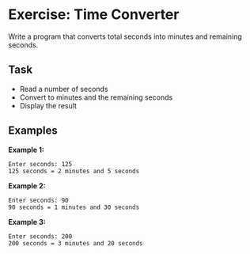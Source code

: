 # Exercise: Time Converter

Write a program that converts total seconds into minutes and remaining seconds.

## Task
- Read a number of seconds
- Convert to minutes and the remaining seconds
- Display the result

## Examples
**Example 1:**
```
Enter seconds: 125
125 seconds = 2 minutes and 5 seconds
```

**Example 2:**
```
Enter seconds: 90
90 seconds = 1 minutes and 30 seconds
```

**Example 3:**
```
Enter seconds: 200
200 seconds = 3 minutes and 20 seconds
```
